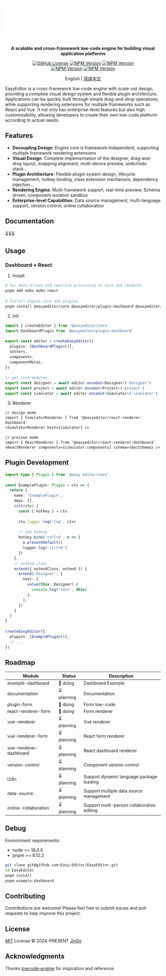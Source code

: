 <div align="center">

<img src=".github/assets/banner-dark.svg" height="100" alt="logo" />

<br />
<br />

<b>A scalable and cross-framework low-code engine for building visual application platforms</b>

[![GitHub License](https://img.shields.io/github/license/Easy-Editor/EasyEditor)](./LICENSE)
[![NPM Version](https://img.shields.io/npm/v/%40easy-editor%2Fcore?label=%40easy-editor%2Fcore&color=%230a7cbd)](https://www.npmjs.com/package/@easy-editor/core)
[![NPM Version](https://img.shields.io/npm/v/%40easy-editor%2Freact-renderer?label=%40easy-editor%2Freact-renderer&color=%230a7cbd)](https://www.npmjs.com/package/@easy-editor/react-renderer)
<br/>
[![NPM Version](https://img.shields.io/npm/v/%40easy-editor%2Fplugin-dashboard?label=%40easy-editor%2Fplugin-dashboard&color=%230a7cbd)](https://www.npmjs.com/package/@easy-editor/plugin-dashboard)
[![NPM Version](https://img.shields.io/npm/v/%40easy-editor%2Freact-renderer-dashboard?label=%40easy-editor%2Freact-renderer-dashboard&color=%230a7cbd)](https://www.npmjs.com/package/@easy-editor/react-renderer-dashboard)

English | [简体中文](./README-zh_CN.md)

</div>

EasyEditor is a cross-framework low-code engine with scale-out design, providing a complete visual design system and flexible plugin architecture. Applications can be quickly built through simple drag-and-drop operations, while supporting rendering extensions for multiple frameworks such as React and Vue. It not only has enterprise-level features but also high customizability, allowing developers to create their own low-code platform according to actual needs.

## Features

- **Decoupling Design**: Engine core is framework-independent, supporting multiple framework rendering extensions
- **Visual Design**: Complete implementation of the designer, drag-and-drop layout, snapping alignment, multi-device preview, undo/redo stack...
- **Plugin Architecture**: Flexible plugin system design, lifecycle management, hotkey binding, class extension mechanism, dependency injection...
- **Rendering Engine**: Multi-framework support, real-time preview, Schema driven, component isolation sandbox
- **Enterprise-level Capabilities**: Data source management, multi-language support, version control, online collaboration

## Documentation

⏳⏳⏳

## Usage

### Dashboard + React

1. Install

```bash
# For data-driven and reactive processing in core and renderer
pnpm add mobx mobx-react

# Install engine core and plugins
pnpm install @easyeditor/core @easyeditor/plugin-dashboard @easyeditor/react-renderer-dashboard
```

2. Init

```ts
import { createEditor } from '@easyeditor/core'
import DashboardPlugin from '@easyeditor/plugin-dashboard'

export const editor = createEasyEditor({
  plugins: [DashboardPlugin()],
  setters,
  components,
  componentMetas,
})

// get core modules
export const designer = await editor.onceGot<Designer>('designer')
export const project = await editor.onceGot<Project>('project')
export const simulator = await editor.onceGot<Simulator>('simulator')
```

3. Renderer

```tsx
// design mode
import { SimulatorRenderer } from '@easyeditor/react-renderer-dashboard'
<SimulatorRenderer host={simulator} />

// preview mode
import { ReactRenderer } from '@easyeditor/react-renderer-dashboard'
<ReactRenderer components={simulator.components} schema={docSchema} />
```

## Plugin Development

```ts
import type { Plugin } from '@easy-editor/core'

const ExamplePlugin: Plugin = ctx => {
  return {
    name: 'ExamplePlugin',
    deps: [],
    init(ctx) {
      const { hotkey } = ctx

      ctx.logger.log('log', ctx)

      // add hotkey
      hotkey.bind('ctrl+d', e => {
        e.preventDefault()
        logger.log('ctrl+d')
      })
    },
    // extend class
    extend({ extendClass, extend }) {
      extend('Designer', {
        test: {
          value(this: Designer) {
            console.log('test', this)
          },
        },
      })
    }
  }
}

createEasyEditor({
  plugins: [ExamplePlugin()],
  // ...
})
```


## Roadmap

| Module | Status | Description |
| --- | --- | --- |
| example-dashboard | 🚧 doing | Dashboard Example |
| documentation | ⏳ planning | Documentation |
| plugin-form | 🚧 doing | Form low-code |
| react-renderer-form | 🚧 doing | Form renderer |
| vue-renderer | ⏳ planning | Vue renderer |
| vue-renderer-form | ⏳ planning | React form renderer |
| vue-renderer-dashboard | ⏳ planning | React dashboard renderer |
| version-control | ⏳ planning | Component version control |
| i18n | ⏳ planning | Support dynamic language package loading |
| data-source | ⏳ planning | Support multiple data source management |
| online-collaboration | ⏳ planning | Support multi-person collaborative editing |

## Debug

Environment requirements:
- node >= 18.0.0
- pnpm >= 9.12.2

```bash
git clone git@github.com:Easy-Editor/EasyEditor.git
cd EasyEditor
pnpm install
pnpm example:dashboard
```

## Contributing

Contributions are welcome! Please feel free to submit issues and pull requests to help improve this project.

## License

[MIT](./LICENSE) License &copy; 2024-PRESENT [JinSo](https://github.com/JinSooo)

## Acknowledgments

Thanks [lowcode-engine](https://github.com/alibaba/lowcode-engine) for inspiration and reference.
